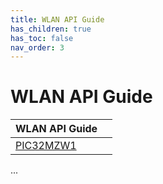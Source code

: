```yaml
---
title: WLAN API Guide
has_children: true
has_toc: false
nav_order: 3
---
```


# WLAN API Guide

| **WLAN API Guide**| |
| --- | --- |
| [PIC32MZW1](pic32mzw1/readme.md)|

...
